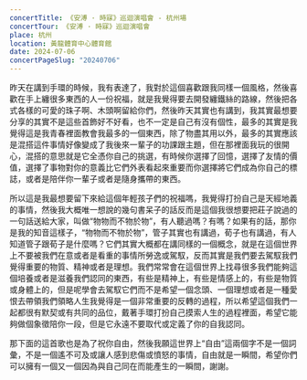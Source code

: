 ```yaml
---
concertTitle: 《安溥 · 時寐》巡迴演唱會 - 杭州場
concertTour: 《安溥 · 時寐》巡迴演唱會
place: 杭州
location: 黃龍體育中心體育館
date: 2024-07-06
concertPageSlug: "20240706"
---
```

昨天在講到手環的時候，我有表達了，我對於這個喜歡跟我同樣一個風格，然後喜歡在手上纏很多東西的人一份祝福，就是我覺得要去開發纏鐵絲的路線，然後把各式各樣的可愛的珠子啊、木頭啊留給你們，然後昨天其實也有講到，我其實最想要分享的其實不是這些首飾好不好看，也不一定是自己有沒有個性，最多的其實是我覺得這是我青春裡面教會我最多的一個東西，除了物盡其用以外，最多的其實應該是混搭這件事情好像變成了我後來一輩子的功課跟主題，但在那裡面我玩的很開心，混搭的意思就是它全憑你自己的挑選，有時候你選擇了回憶，選擇了友情的價值，選擇了事物對你的意義比它們外表看起來重要而你選擇將它們成為你自己的標誌，或者是陪伴你一輩子或者是隨身攜帶的東西。

所以這是我最想要留下來給這個年輕孩子們的祝福嗎，我覺得打扮自己是天經地義的事情，然後我大概唯一想說的幾句書呆子的話反而是這個我很想要把莊子說過的一句話送給大家，叫做“物物而不物於物”，有人聽過嗎？有嗎？如果有的話，那你是我的知音這樣子，“物物而不物於物”，管子其實也有講過，荀子也有講過，有人知道管子跟荀子是什麼嗎？它們其實大概都在講同樣的一個概念，就是在這個世界上不要被我們在意或者是看重的事情所勞逸或駕馭，反而其實是我們要去駕馭我們覺得重要的物質、精神或者是理想。我們常常會在這個世界上找尋很多我們能夠這個培養或者是滋養我們認同的東西，有些是精神上，有些是情感上的，有些是物質或身體上的，但是呢學會去駕馭它們而不是希望一個念頭、一個理想或者是一種愛恨去帶領我們領略人生我覺得是一個非常重要的反轉的過程，所以希望這個我們一起都很有默契或有共同的品位，戴著手環打扮自己摸索人生的過程裡面，希望它能夠做個象徵陪你一段，但是它永遠不要取代或定義了你的自我認同。

那下面的這首歌也是為了祝你自由，然後我願這世界上“自由”這兩個字不是一個詞彙，不是一個遙不可及或讓人感到悲傷或憤怒的事情，自由就是一瞬間，希望你們可以擁有一個又一個因為與自己同在而能產生的一瞬間，謝謝。